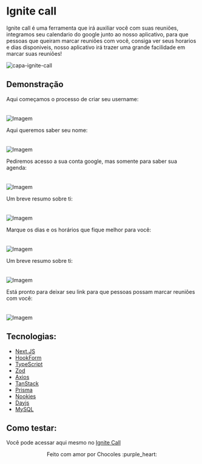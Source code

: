 # Ignite call

Ignite call é uma ferramenta que irá auxiliar você com suas reuniões, integramos seu calendario do google junto ao nosso aplicativo, para que pessoas que queiram marcar reuniões com você, consiga ver seus horarios e dias disponiveis, nosso aplicativo irá trazer uma grande facilidade em marcar suas reuniões!

![capa-ignite-call](https://github.com/chocolesdeveloper/ignite-call/assets/105561544/586a66df-5911-4a2f-93db-77518ef25bf3)


## Demonstração

<p align="center">
  <p>Aqui começamos o processo de criar seu username:</p>
  <img src="https://github.com/chocolesdeveloper/imagens/blob/main/home-ignite-call.png" alt="Imagem" style="margin-top: 20px;">
</p>
<p align="center">
  <p>Aqui queremos saber seu nome:</p>
  <img src="https://github.com/chocolesdeveloper/imagens/blob/main/register-ignite-call.png" alt="Imagem" style="margin-top: 20px;">
</p>
<p align="center">
  <p>Pediremos acesso a sua conta google, mas somente para saber sua agenda:</p>
  <img src="https://github.com/chocolesdeveloper/imagens/blob/main/connect-calendar-ignite-call.png" alt="Imagem" style="margin-top: 20px;">
</p>
<p align="center">
  <p>Um breve resumo sobre ti:</p>
  <img src="https://github.com/chocolesdeveloper/imagens/blob/main/about-ignite-call.png" alt="Imagem" style="margin-top: 20px;">
</p>
<p align="center">
  <p>Marque os dias e os horários que fique melhor para você:</p>
  <img src="https://github.com/chocolesdeveloper/imagens/blob/main/time-intervals-ignite-call.png" alt="Imagem" style="margin-top: 20px;">
</p>
<p align="center">
  <p>Um breve resumo sobre ti:</p>
  <img src="https://github.com/chocolesdeveloper/imagens/blob/main/about-ignite-call.png" alt="Imagem" style="margin-top: 20px;">
</p>
<p align="center">
  <p>Está pronto para deixar seu link para que pessoas possam marcar reuniões com você:</p>
  <img src="https://github.com/chocolesdeveloper/imagens/blob/main/schedule-ignite-call.png" alt="Imagem" style="margin-top: 20px;">
</p>

## Tecnologias:

- [Next.JS](https://nextjs.org)
- [HookForm](https://www.react-hook-form.com)
- [TypeScript](https://www.typescriptlang.org)
- [Zod](https://www.npmjs.com/package/zod)
- [Axios](https://github.com/axios/axios)
- [TanStack](https://tanstack.com/query/latest)
- [Prisma](https://www.prisma.io)
- [Nookies](https://www.npmjs.com/package/nookies)
- [Dayjs](https://day.js.org)
- [MySQL](https://www.mysql.com)

## Como testar:

<p>
  Você pode acessar aqui mesmo no <a href="https://ignite-call-zeta-two.vercel.app">Ignite Call</a>
</p>

<p align="center">
  Feito com amor por Chocoles :purple_heart:
</p>
